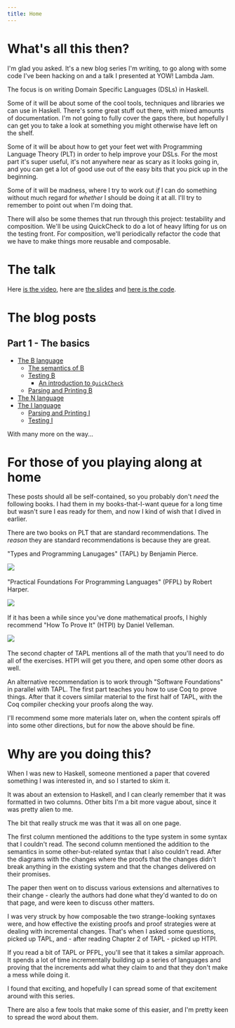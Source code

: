 ```yaml
---
title: Home
---
```


# What's all this then?

I'm glad you asked.
It's a new blog series I'm writing, to go along with some code I've been hacking on and a talk I presented at YOW! Lambda Jam.

The focus is on writing Domain Specific Languages (DSLs) in Haskell.

Some of it will be about some of the cool tools, techniques and libraries we can use in Haskell.
There's some great stuff out there, with mixed amounts of documentation.
I'm not going to fully cover the gaps there, but hopefully I can get you to take a look at something you might otherwise have left on the shelf.

Some of it will be about how to get your feet wet with Programming Language Theory (PLT) in order to help improve your DSLs.
For the most part it's super useful, it's not anywhere near as scary as it looks going in, and you can get a lot of good use out of the easy bits that you pick up in the beginning.

Some of it will be madness, where I try to work out _if_ I can do something without much regard for _whether_ I should be doing it at all.
I'll try to remember to point out when I'm doing that.

There will also be some themes that run through this project: testability and composition.
We'll be using QuickCheck to do a lot of heavy lifting for us on the testing front.
For composition, we'll periodically refactor the code that we have to make things more reusable and composable.

# The talk

Here [is the video](https://www.youtube.com/watch?v=CZp9IFgFFts), here are [the slides](https://github.com/dalaing/little-languages/raw/master/talks/ylj16/slides.pdf) and [here is the code](https://github.com/dalaing/little-languages).

# The blog posts

## Part 1 - The basics

- [The B language](./posts/b.html)
    - [The semantics of B](./posts/b/semantics.html)
    - [Testing B](./posts/b/testing.html)
        - [An introduction to `QuickCheck`](./posts/packages/quickcheck.html)
    - [Parsing and Printing B](./posts/b/text.html)
- [The N language](./posts/n.html)
- [The I language](./posts/i.html)
    - [Parsing and Printing I](./posts/i/text.html)
    - [Testing I](./posts/i/testing.html)

With many more on the way...

<!--
- [The NB language](./posts/nb.html)
    - [Testing NB](./posts/nb/testing.html)
    - [Adding annotations to the AST](./posts/nb/annotation.html)
    - [Improving test generation](./posts/nb/improved-testing.html)
    - [Improving type errors](./posts/nb/typeerrors.html)
- [Simply-Typed Lambda Calculus](./posts/stlc.html)
    - [Using `bound` for variable substitution](./posts/stlc/bound.html) 
    - [Semantics for STLC-B](./posts/stlc/semantics.html)
    - [Adding contexts](./posts/stlc/contexts.html) 
    - [Types for STLC-B](./posts/stlc/types.html)
    - [Adding warnings](./posts/stlc/warnings.html) 

- LC and STLC
  - describe LC and it's various tricky cases in main post
  - describe bound
  - semantics of STLC, implementation using bound
  - type system for STLC, implementation using reader
  - add warnings for shadowing / unused variables

## Intermezzo 
  - lambda calculus cooked 5 ways
  - fun with hbound and syntax helpers
  - internal and external languages
  - small check (if we can turn sets of rules / structures into a maximum depth)

## Part 2 - Making things more modular

- modularity for NB (no annotations)
  - classy prisms for the term
    - rework the rules
  - a monoid for combining rules
  - typeclasses for combining rules
- adding annotations and LC
  - intro to constraints
  - the impact of extra type variables on the monoid approach
  - the impact of extra type variables on the typeclass approach

## Intermezzo
- observable sharing for CSE
  - transforming back from the graph into a let block could be interesting
- code formatters and more advanced testing of text functions

## Part 3 - Extensions
- let, fix, letrec
  - non-recursive let
  - adding fix for letrec
  - indentation aware parsing
- patterns
  - need source locations
- case / alt
  - pattern match coverage tests
- TLDs
- user defined data types
  - recast B using data types
- recursive data types
  - recast N using data types
  - recast NB using data types from the previous recastings
- a basic module system

## Intermezzo
- literate documents 
- a REPL for learning
  - from a REPL to a debugger
- a DSL for SQL 92 (?)

## Part 4 - Type inference
- constraint based type inference
- bidirectional type inference 
- System F, Fc, Fw
- Typeclasses (?) 

## Intermezzo
- strictness vs laziness via annotations type level variables
- affine languages

## Part 5 - Compilation of strict languages
- Tiger book approaches

## Part 5 - Compilation of lazy languages
- PJ and lester approaches
- Tiger book approaches

-->

# For those of you playing along at home

These posts should all be self-contained, so you probably don't _need_ the following books.
I had them in my books-that-I-want queue for a long time but wasn't sure I eas ready for them, and now I kind of wish that I dived in earlier.

There are two books on PLT that are standard recommendations.
The _reason_ they are standard recommendations is because they are great.

"Types and Programming Lanugages" (TAPL) by Benjamin Pierce.

[<img border="0" src="http://ws-na.amazon-adsystem.com/widgets/q?_encoding=UTF8&ASIN=0262162091&Format=_SL250_&ID=AsinImage&MarketPlace=US&ServiceVersion=20070822&WS=1&tag=dlaingorg-20" />](http://www.amazon.com/gp/product/0262162091/ref=as_li_tl?ie=UTF8&camp=1789&creative=9325&creativeASIN=0262162091&linkCode=as2&tag=dlaingorg-20&linkId=NLSJ2WBLS67F5DD6)
<img src="http://ir-na.amazon-adsystem.com/e/ir?t=dlaingorg-20&l=as2&o=1&a=0262162091" width="1" height="1" border="0" alt="" style="border:none !important; margin:0px !important;" />


"Practical Foundations For Programming Languages" (PFPL) by Robert Harper.

[<img border="0" src="http://ws-na.amazon-adsystem.com/widgets/q?_encoding=UTF8&ASIN=1107150302&Format=_SL250_&ID=AsinImage&MarketPlace=US&ServiceVersion=20070822&WS=1&tag=dlaingorg-20" />](https://www.amazon.com/Practical-Foundations-Programming-Languages-Robert/dp/1107150302/ref=as_li_ss_il?ie=UTF8&linkCode=li3&tag=dlaingorg-20&linkId=4d749d71d7a1fa79bee09a1d87583662)
<img src="https://ir-na.amazon-adsystem.com/e/ir?t=dlaingorg-20&l=li3&o=1&a=1107150302" width="1" height="1" border="0" alt="" style="border:none !important; margin:0px !important;" />

If it has been a while since you've done mathematical proofs, I highly recommend "How To Prove It" (HTPI) by Daniel Velleman.

[<img border="0" src="http://ws-na.amazon-adsystem.com/widgets/q?_encoding=UTF8&ASIN=0521675995&Format=_SL250_&ID=AsinImage&MarketPlace=US&ServiceVersion=20070822&WS=1&tag=dlaingorg-20" />](http://www.amazon.com/gp/product/0521675995/ref=as_li_tl?ie=UTF8&camp=1789&creative=9325&creativeASIN=0521675995&linkCode=as2&tag=dlaingorg-20&linkId=HASLFK5VF7DN7YA7)
<img src="http://ir-na.amazon-adsystem.com/e/ir?t=dlaingorg-20&l=as2&o=1&a=0521675995" width="1" height="1" border="0" alt="" style="border:none !important; margin:0px !important;" />

The second chapter of TAPL mentions all of the math that you'll need to do all of the exercises. 
HTPI will get you there, and open some other doors as well.

An alternative recommendation is to work through "Software Foundations" in parallel with TAPL.
The first part teaches you how to use Coq to prove things.
After that it covers similar material to the first half of TAPL, with the Coq compiler checking your proofs along the way.

I'll recommend some more materials later on, when the content spirals off into some other directions, but for now the above should be fine.

# Why are you doing this?

When I was new to Haskell, someone mentioned a paper that covered something I was interested in, and so I started to skim it.

It was about an extension to Haskell, and I can clearly remember that it was formatted in two columns.
Other bits I'm a bit more vague about, since it was pretty alien to me.

The bit that really struck me was that it was all on one page.

The first column mentioned the additions to the type system in some syntax that I couldn't read.
The second column mentioned the addition to the semantics in some other-but-related syntax that I also couldn't read.
After the diagrams with the changes where the proofs that the changes didn't break anything in the existing system and that the changes delivered on their promises.

The paper then went on to discuss various extensions and alternatives to their change - clearly the authors had done what they'd wanted to do on that page, and were keen to discuss other matters.

I was very struck by how composable the two strange-looking syntaxes were, and how effective the existing proofs and proof strategies were at dealing with incremental changes.
That's when I asked some questions, picked up TAPL, and - after reading Chapter 2 of TAPL - picked up HTPI.

If you read a bit of TAPL or PFPL, you'll see that it takes a similar approach.
It spends a lot of time incrementally building up a series of languages and proving that the increments add what they claim to and that they don't make a mess while doing it.

I found that exciting, and hopefully I can spread some of that excitement around with this series.

There are also a few tools that make some of this easier, and I'm pretty keen to spread the word about them.
